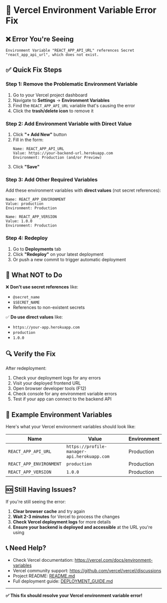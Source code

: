 # 🔧 Vercel Environment Variable Error Fix

## ❌ **Error You're Seeing**

```
Environment Variable "REACT_APP_API_URL" references Secret "react_app_api_url", which does not exist.
```

## ✅ **Quick Fix Steps**

### **Step 1: Remove the Problematic Environment Variable**

1. Go to your Vercel project dashboard
2. Navigate to **Settings** → **Environment Variables**
3. Find the `REACT_APP_API_URL` variable that's causing the error
4. Click the **trash/delete icon** to remove it

### **Step 2: Add Environment Variable with Direct Value**

1. Click **"+ Add New"** button
2. Fill in the form:
   ```
   Name: REACT_APP_API_URL
   Value: https://your-backend-url.herokuapp.com
   Environment: Production (and/or Preview)
   ```
3. Click **"Save"**

### **Step 3: Add Other Required Variables**

Add these environment variables with **direct values** (not secret references):

```
Name: REACT_APP_ENVIRONMENT
Value: production
Environment: Production

Name: REACT_APP_VERSION
Value: 1.0.0
Environment: Production
```

### **Step 4: Redeploy**

1. Go to **Deployments** tab
2. Click **"Redeploy"** on your latest deployment
3. Or push a new commit to trigger automatic deployment

## 🎯 **What NOT to Do**

❌ **Don't use secret references** like:
- `@secret_name`
- `$SECRET_NAME`
- References to non-existent secrets

✅ **Do use direct values** like:
- `https://your-app.herokuapp.com`
- `production`
- `1.0.0`

## 🔍 **Verify the Fix**

After redeployment:

1. Check your deployment logs for any errors
2. Visit your deployed frontend URL
3. Open browser developer tools (F12)
4. Check console for any environment variable errors
5. Test if your app can connect to the backend API

## 📝 **Example Environment Variables**

Here's what your Vercel environment variables should look like:

| Name | Value | Environment |
|------|-------|-------------|
| `REACT_APP_API_URL` | `https://profile-manager-api.herokuapp.com` | Production |
| `REACT_APP_ENVIRONMENT` | `production` | Production |
| `REACT_APP_VERSION` | `1.0.0` | Production |

## 🆘 **Still Having Issues?**

If you're still seeing the error:

1. **Clear browser cache** and try again
2. **Wait 2-3 minutes** for Vercel to process the changes
3. **Check Vercel deployment logs** for more details
4. **Ensure your backend is deployed and accessible** at the URL you're using

## 📞 **Need Help?**

- Check Vercel documentation: https://vercel.com/docs/environment-variables
- Vercel community support: https://github.com/vercel/vercel/discussions
- Project README: [README.md](./README.md)
- Full deployment guide: [DEPLOYMENT_GUIDE.md](./DEPLOYMENT_GUIDE.md)

---

**✅ This fix should resolve your Vercel environment variable error!**

